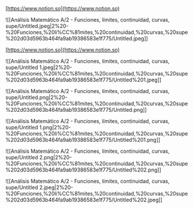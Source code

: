 [https://www.notion.so](https://www.notion.so)

![[Análisis Matemático A/2 - Funciones, límites, continuidad, curvas, supe/Untitled.jpeg|2%20-%20Funciones,%20li%CC%81mites,%20continuidad,%20curvas,%20supe%202d03d5963b464fa9ab19386583e1f775/Untitled.jpeg]]

[https://www.notion.so](https://www.notion.so)

![[Análisis Matemático A/2 - Funciones, límites, continuidad, curvas, supe/Untitled 1.jpeg|2%20-%20Funciones,%20li%CC%81mites,%20continuidad,%20curvas,%20supe%202d03d5963b464fa9ab19386583e1f775/Untitled%201.jpeg]]

![[Análisis Matemático A/2 - Funciones, límites, continuidad, curvas, supe/Untitled.png|2%20-%20Funciones,%20li%CC%81mites,%20continuidad,%20curvas,%20supe%202d03d5963b464fa9ab19386583e1f775/Untitled.png]]

![[Análisis Matemático A/2 - Funciones, límites, continuidad, curvas, supe/Untitled 1.png|2%20-%20Funciones,%20li%CC%81mites,%20continuidad,%20curvas,%20supe%202d03d5963b464fa9ab19386583e1f775/Untitled%201.png]]

![[Análisis Matemático A/2 - Funciones, límites, continuidad, curvas, supe/Untitled 2.png|2%20-%20Funciones,%20li%CC%81mites,%20continuidad,%20curvas,%20supe%202d03d5963b464fa9ab19386583e1f775/Untitled%202.png]]

![[Análisis Matemático A/2 - Funciones, límites, continuidad, curvas, supe/Untitled 2.jpeg|2%20-%20Funciones,%20li%CC%81mites,%20continuidad,%20curvas,%20supe%202d03d5963b464fa9ab19386583e1f775/Untitled%202.jpeg]]
